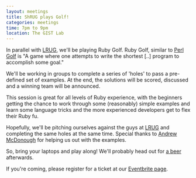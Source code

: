 ```yaml
---
layout: meetings
title: ShRUG plays Golf!
categories: meetings
time: 7pm to 9pm
location: The GIST Lab
---
```


In parallel with [LRUG](http://lrug.org), we'll be
playing Ruby Golf. Ruby Golf, similar to [Perl Golf](http://c2.com/cgi/wiki?PerlGolf) is "A game where one attempts to write the shortest \[..\] program to accomplish some goal."

We'll be working in groups to complete a series of 'holes' to pass a
pre-defined set of examples. At the end, the solutions will be scored,
discussed and a winning team will be announced.

This session is great for all levels of Ruby experience, with the
beginners getting the chance to work through some (reasonably) simple
examples and learn some language tricks and the more experienced
developers get to flex their Ruby fu.

Hopefully, we'll be pitching ourselves against the guys at [LRUG](http://lrug.org) and completing the same holes at the same time.
Special thanks to [Andrew McDonough](http://www.andrewmcdonough.com/) for helping us out with the examples.

So, bring your laptops and play along! We'll probably head out for [a beer](http://www.sheffieldtap.com/) afterwards.

If you're coming, please register for a ticket at our [Eventbrite
page](http://bit.ly/shrug18).

